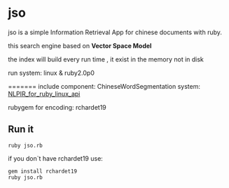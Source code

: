 # jso
jso is a simple Information Retrieval App for chinese documents with ruby.

this search engine based on **Vector Space Model**

the index will build every run time , it exist in the memory not in disk

run system:
linux & ruby2.0p0 


=======
include component:
ChineseWordSegmentation system: [NLPIR_for_ruby_linux_api](https://github.com/JoeWoo/NLPIR_for_ruby_linux_api)

rubygem for encoding: rchardet19

## Run it
	ruby jso.rb

if you don`t have rchardet19 use:

	gem install rchardet19
	ruby jso.rb
